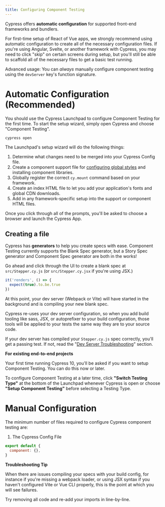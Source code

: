 ```yaml
---
title: Configuring Component Testing
---
```


Cypress offers **automatic configuration** for supported front-end frameworks
and bundlers.

For first-time setup of React of Vue apps, we strongly recommend using automatic
configuration to create all of the necessary configuration files. If you're
using Angular, Svelte, or another framework with Cypress, you may need to click
"skip" on certain screens during setup, but you'll still be able to scaffold all
of the necessary files to get a basic test running.

Advanced usage: You can _always_ manually configure component testing using the
`devServer` key's function signature.

# Automatic Configuration (Recommended)

You should use the Cypress Launchpad to configure Component Testing for the
first time. To start the setup wizard, simply open
Cypress and choose "Component Testing".

<!-- TODO: Video -->

```shell
cypress open
```

The Launchpad's setup wizard will do the following things:

1. Determine what changes need to be merged into your Cypress Config file.
2. Create a component support file for [configuring global styles]() and
   installing component libraries.
3. Globally register the correct `cy.mount` command based on your framework.
4. Create an index HTML file to let you add your application's fonts and global
   CDN downloads.
5. Add in any framework-specific setup into the support or component HTML files.

<!-- TODO: pic of all the files we make, collapsed -->

Once you click through all of the prompts, you'll be asked to choose a browser
and launch the Cypress App.

<!-- TODO: start cypress, take a pic of Choose a Browser -->

## Creating a file

Cypress has **generators** to help you create specs with ease. Component Testing
currently supports the Blank Spec generator, but a Story Spec generator and
Component Spec generator are both in the works!

Go ahead and click through the UI to create a blank spec at `src/Stepper.cy.js`
(or `src/Stepper.cy.jsx` if you're using JSX.)

```js
it('renders', () => {
  expect(true).to.be.true
})
```

<!-- TODO: photo of running test! -->

At this point, your dev server (Webpack or Vite) will have started in the
background and is compiling your new blank spec.

Cypress re-uses your dev server configuration, so when you add build tooling
like sass, JSX, or autoprefixer to your build configuration, those tools will be
applied to your tests the same way they are to your source code.

If your dev server has compiled your `Stepper.cy.js` spec correctly, you'll get
a passing test. If not, read the "[Dev Server Troubleshooting]()" section.

<Alert>

**For existing end-to-end projects**

Your first time running Cypress 10, you'll be asked if you want to setup
Component Testing. You can do this now or later.

To configure Component Testing at a later time, click **"Switch Testing Type"**
at the bottom of the Launchpad whenever Cypress is open or choose **"Setup
Component Testing"** before selecting a Testing Type.

<!-- TODO: start cypress, take a pic of Switch Testing Type -->

</Alert>

# Manual Configuration

The minimum number of files required to configure Cypress component testing are:

1. The Cypress Config File

```js
export default {
  component: {},
}
```

<Alert type="warning">

**Troubleshooting Tip**

When there are issues compiling your specs with your build config, for instance
if you're missing a webpack loader, or using JSX syntax if you haven't
configured Vite or Vue CLI properly, this is the point at which you will see
failures.

Try removing all code and re-add your imports in line-by-line.

</Alert>
